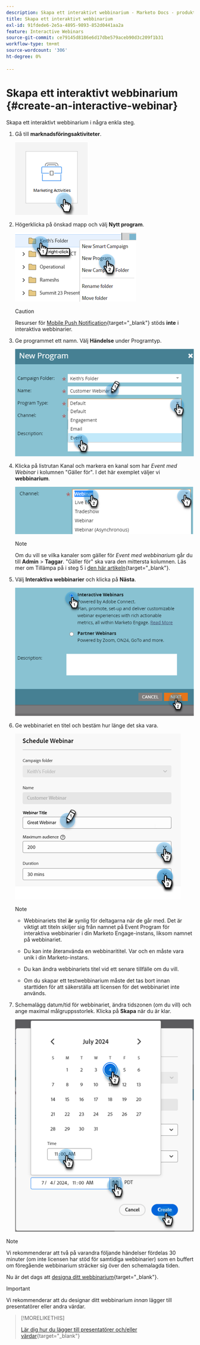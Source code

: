 ```yaml
---
description: Skapa ett interaktivt webbinarium - Marketo Docs - produktdokumentation
title: Skapa ett interaktivt webbinarium
exl-id: 91fdede6-2e5a-4895-9893-852d0441aa2a
feature: Interactive Webinars
source-git-commit: ce79145d8186e6d17dbe579aceb90d3c209f1b31
workflow-type: tm+mt
source-wordcount: '306'
ht-degree: 0%

---
```


# Skapa ett interaktivt webbinarium {#create-an-interactive-webinar}

Skapa ett interaktivt webbinarium i några enkla steg.

1. Gå till **marknadsföringsaktiviteter**.

   ![](assets/create-an-interactive-webinar-1.png)

1. Högerklicka på önskad mapp och välj **Nytt program**.

   ![](assets/create-an-interactive-webinar-2.png)

   >[!CAUTION]
   >
   >Resurser för [Mobile Push Notification](/help/marketo/product-docs/mobile-marketing/push-notifications/understanding-push-notifications.md){target="_blank"} stöds **inte** i interaktiva webbinarier.

1. Ge programmet ett namn. Välj **Händelse** under Programtyp.

   ![](assets/create-an-interactive-webinar-3.png)

1. Klicka på listrutan Kanal och markera en kanal som har _Event med Webinar_ i kolumnen &quot;Gäller för&quot;. I det här exemplet väljer vi **webbinarium**.

   ![](assets/create-an-interactive-webinar-4.png)

   >[!NOTE]
   >
   >Om du vill se vilka kanaler som gäller för _Event med webbinarium_ går du till **Admin** > **Taggar**. &quot;Gäller för&quot; ska vara den mittersta kolumnen. Läs mer om Tillämpa på i steg 5 i [den här artikeln](/help/marketo/product-docs/administration/tags/create-a-program-channel.md){target="_blank"}.

1. Välj **Interaktiva webbinarier** och klicka på **Nästa**.

   ![](assets/create-an-interactive-webinar-5.png)

1. Ge webbinariet en titel och bestäm hur länge det ska vara.

   ![](assets/create-an-interactive-webinar-6.png)

   >[!NOTE]
   >
   >* Webbinariets titel **är** synlig för deltagarna när de går med. Det är viktigt att titeln skiljer sig från namnet på Event Program för interaktiva webbinarier i din Marketo Engage-instans, liksom namnet på webbinariet.
   >
   >* Du kan inte återanvända en webbinarititel. Var och en måste vara unik i din Marketo-instans.
   >
   >* Du kan ändra webbinariets titel vid ett senare tillfälle om du vill.
   >
   >* Om du skapar ett testwebbinarium måste det tas bort innan starttiden för att säkerställa att licensen för det webbinariet inte används.

1. Schemalägg datum/tid för webbinariet, ändra tidszonen (om du vill) och ange maximal målgruppsstorlek. Klicka på **Skapa** när du är klar.

   ![](assets/create-an-interactive-webinar-7.png)

>[!NOTE]
>
>Vi rekommenderar att två på varandra följande händelser fördelas 30 minuter (om inte licensen har stöd för samtidiga webbinarier) som en buffert om föregående webbinarium sträcker sig över den schemalagda tiden.

Nu är det dags att [designa ditt webbinarium](/help/marketo/product-docs/demand-generation/events/interactive-webinars/designing-interactive-webinars.md){target="_blank"}.

>[!IMPORTANT]
>
>Vi rekommenderar att du designar ditt webbinarium _innan_ lägger till presentatörer eller andra värdar.

>[!MORELIKETHIS]
>
>[Lär dig hur du lägger till presentatörer och/eller värdar](/help/marketo/product-docs/demand-generation/events/interactive-webinars/add-a-webinar-team.md){target="_blank"}
